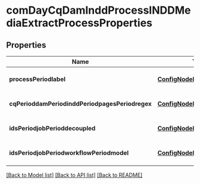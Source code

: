 # comDayCqDamInddProcessINDDMediaExtractProcessProperties

## Properties
Name | Type | Description | Notes
------------ | ------------- | ------------- | -------------
**processPeriodlabel** | [**ConfigNodePropertyString**](ConfigNodePropertyString.md) |  | [optional] [default to null]
**cqPerioddamPeriodinddPeriodpagesPeriodregex** | [**ConfigNodePropertyString**](ConfigNodePropertyString.md) |  | [optional] [default to null]
**idsPeriodjobPerioddecoupled** | [**ConfigNodePropertyBoolean**](ConfigNodePropertyBoolean.md) |  | [optional] [default to null]
**idsPeriodjobPeriodworkflowPeriodmodel** | [**ConfigNodePropertyString**](ConfigNodePropertyString.md) |  | [optional] [default to null]

[[Back to Model list]](../README.md#documentation-for-models) [[Back to API list]](../README.md#documentation-for-api-endpoints) [[Back to README]](../README.md)


